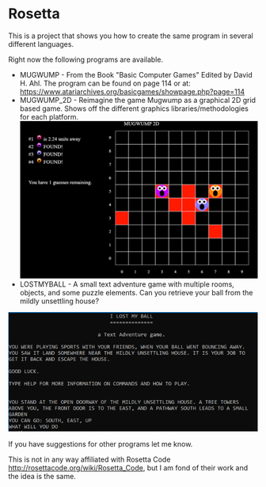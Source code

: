 # Rosetta

This is a project that shows you how to create the same program in several different languages.

Right now the following programs are available.
* MUGWUMP - From the Book "Basic Computer Games" Edited by David H. Ahl. The program can be found on page 114 or at:  https://www.atariarchives.org/basicgames/showpage.php?page=114
* MUGWUMP_2D - Reimagine the game Mugwump as a graphical 2D grid based game. Shows off the different graphics libraries/methodologies for each platform. ![mugwump_2d sample image (javascript version)](https://raw.githubusercontent.com/seggiepants/rosetta/master/javascript/mugwump_2d/screenshot.png)
* LOSTMYBALL - A small text adventure game with multiple rooms, objects, and some puzzle elements. Can you retrieve your ball from the mildly unsettling house? 

![lostmyball sample image (lua version)](https://raw.githubusercontent.com/seggiepants/rosetta/master/lua/lostmyball/screenshot.png)

If you have suggestions for other programs let me know.

This is not in any way affiliated with Rosetta Code http://rosettacode.org/wiki/Rosetta_Code, but I am fond of their work and the idea is the same.
